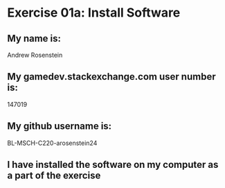 # Exercise 01a: Install Software

## My name is:
Andrew Rosenstein

## My gamedev.stackexchange.com user number is:
147019

## My github username is:
BL-MSCH-C220-arosenstein24

## I have installed the software on my computer as a part of the exercise
